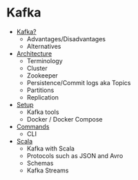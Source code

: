 # Kafka

- [Kafka?](docs/about.md)
  - Advantages/Disadvantages
  - Alternatives
- [Architecture](docs/architecture.md)
  - Terminology
  - Cluster
  - Zookeeper
  - Persistence/Commit logs aka Topics
  - Partitions
  - Replication
- [Setup](docs/setup.md)
  - Kafka tools
  - Docker / Docker Compose
- [Commands](docs/commands.md)
  - CLI
- [Scala](docs/scala.md)
  - Kafka with Scala
  - Protocols such as JSON and Avro
  - Schemas
  - Kafka Streams